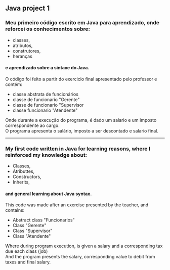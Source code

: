 ## Java project 1

### Meu primeiro código escrito em Java para aprendizado, onde reforcei os conhecimentos sobre:
+ classes,
+ atributos, 
+ construtores, 
+ heranças
#### e aprendizado sobre a sintaxe do Java.

O código foi feito a partir do exercicio final apresentado pelo professor e contém:
+ classe abstrata de funcionários
+ classe de funcionario "Gerente"
+ classe de funcionario "Supervisor
+ classe funcionario "Atendente"

Onde durante a execução do programa, é dado um salario e um imposto correspondente ao cargo.<br />
O programa apresenta o salário, imposto a ser descontado e salario final.



--------------------------------------------------------------------------------------------

### My first code written in Java for learning reasons, where I reinforced my knowledge about:
+ Classes,
+ Atributtes,
+ Constructors,
+ Inherits,
#### and general learning about Java syntax.

This code was made after an exercise presented by the teacher, and contains:
+ Abstract class "Funcionarios"
+ Class "Gerente"
+ Class "Supervisor"
+ Class "Atendente"

Where during program execution, is given a salary and a corresponding tax due each class (job)<br />
And the program presents the salary, corresponding value to debit from taxes and final salary.
